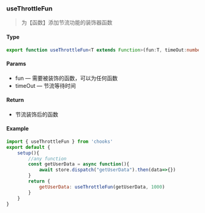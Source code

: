 ### useThrottleFun

> 为【函数】添加节流功能的装饰器函数

#### Type
```ts
export function useThrottleFun<T extends Function>(fun:T, timeOut:number):T
```
#### Params
- fun &mdash; 需要被装饰的函数，可以为任何函数
- timeOut &mdash; 节流等待时间

#### Return
- 节流装饰后的函数

#### Example
```js
import { useThrottleFun } from 'chooks'
export default {
    setup(){
        //any function
        const getUserData = async function(){
            await store.dispatch("getUserData").then(data=>{})
        }
        return { 
            getUserData: useThrottleFun(getUserData, 1000)
        }
    }
}
```
